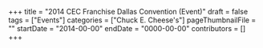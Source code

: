 +++
title = "2014 CEC Franchise Dallas Convention (Event)"
draft = false
tags = ["Events"]
categories = ["Chuck E. Cheese's"]
pageThumbnailFile = ""
startDate = "2014-00-00"
endDate = "0000-00-00"
contributors = []
+++
